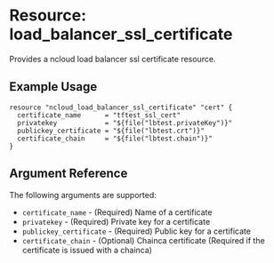 # Resource: load_balancer_ssl_certificate

Provides a ncloud load balancer ssl certificate resource.

## Example Usage

```hcl
resource "ncloud_load_balancer_ssl_certificate" "cert" {
  certificate_name      = "tftest_ssl_cert"
  privatekey            = "${file("lbtest.privateKey")}"
  publickey_certificate = "${file("lbtest.crt")}"
  certificate_chain     = "${file("lbtest.chain")}"
}
```

## Argument Reference

The following arguments are supported:

* `certificate_name` - (Required) Name of a certificate
* `privatekey` - (Required) Private key for a certificate
* `publickey_certificate` - (Required) Public key for a certificate
* `certificate_chain` - (Optional) Chainca certificate (Required if the certificate is issued with a chainca)
